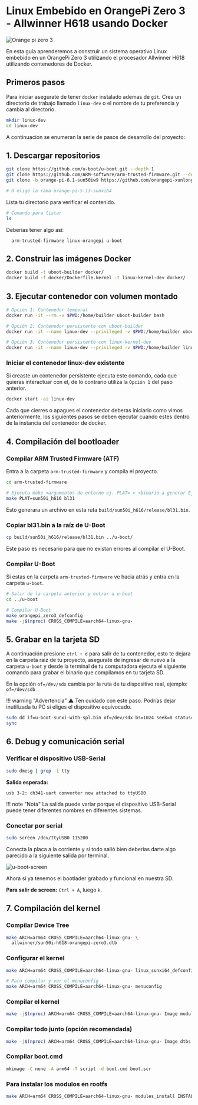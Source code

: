 # Linux Embebido en OrangePi Zero 3 - Allwinner H618 usando Docker

![Orange pi zero 3](../../assets/orangepi-z3/orangepi-zero3.png)

En esta guía aprenderemos a construir un sistema operativo Linux embebido en un OrangePi Zero 3 utilizando el procesador Allwinner H618 utilizando contenedores de Docker.


## Primeros pasos

Para iniciar asegurate de tener `docker` instalado ademas de `git`.
Crea un directorio de trabajo llamado `linux-dev` o el nombre de tu preferencia y cambia al directorio.

```bash
mkdir linux-dev
cd linux-dev
```


A continuacion se enumeran la serie de pasos de desarrollo del proyecto:

## 1. Descargar repositorios

```bash
git clone https://github.com/u-boot/u-boot.git --depth 1
git clone https://github.com/ARM-software/arm-trusted-firmware.git --depth 1
git clone -b orange-pi-6.1-sun50iw9 https://github.com/orangepi-xunlong/linux-orangepi.git --depth 1

# O elige la rama orange-pi-5.13-sunxi64
```

Lista tu directorio para verificar el contenido.
```bash
# Comando para listar
ls
```

Deberias tener algo así:

```
  arm-trusted-firmware linux-orangepi u-boot
```
## 2. Construir las imágenes Docker

```bash
docker build -t uboot-builder docker/
docker build -f docker/Dockerfile.kernel -t linux-kernel-dev docker/
```

## 3. Ejecutar contenedor con volumen montado

```bash
# Opción 1: Contenedor temporal
docker run -it --rm -v $PWD:/home/builder uboot-builder bash

# Opción 2: Contenedor persistente con uboot-builder
docker run -it --name linux-dev --privileged -v $PWD:/home/builder uboot-builder bash

# Opción 3: Contenedor persistente con linux-kernel-dev
docker run -it --name linux-dev --privileged -v $PWD:/home/builder linux-kernel-dev /bin/bash
```

### Iniciar el contenedor linux-dev existente

Si creaste un contenedor persistente ejecuta este comando, cada que quieras interactuar con el, de lo contrario utiliza la `Opción 1` del paso anterior.

```bash
docker start -ai linux-dev
```

Cada que cierres o apagues el contenedor deberas iniciarlo como vimos anteriormente, los siguientes pasos se deben ejecutar cuando estes dentro de la instancia del contenedor de docker.

## 4. Compilación del bootloader

### Compilar ARM Trusted Firmware (ATF)

Entra a la carpeta `arm-trusted-firmware` y compila el proyecto.

```bash
cd arm-trusted-firmware

# Ejecuta make <argumentos de entorno ej. PLAT= > <binario a generar Ej. bl13>
make PLAT=sun50i_h616 bl31
```

Esto generara un archivo en esta ruta `build/sun50i_h616/release/bl31.bin`.

### Copiar bl31.bin a la raíz de U-Boot

```bash
cp build/sun50i_h616/release/bl31.bin ../u-boot/
```

Este paso es necesario para que no existan errores al compilar el U-Boot.

### Compilar U-Boot

Si estas en la carpeta `arm-trusted-firmware` ve hacia atrás y entra en la carpeta `u-boot`.

```bash
# Salir de la carpeta anterior y entrar a u-boot
cd ../u-boot

# Compilar U-Boot
make orangepi_zero3_defconfig
make -j$(nproc) CROSS_COMPILE=aarch64-linux-gnu-
```

## 5. Grabar en la tarjeta SD

A continuación presione `ctrl + d` para salir de tu contenedor, esto te dejara en la carpeta raiz de tu proyecto, asegurate de ingresar de nuevo a la carpeta `u-boot` y desde la terminal de tu computadora ejecuta el siguiente comando para grabar el binario que compilamos en tu tarjeta SD.

En la opción `of=/dev/sdx` cambia por la ruta de tu dispositivo real, ejemplo: `of=/dev/sdb`


!!! warning "Advertencia"
    ⚠️ Ten cuidado con este paso. Podrías dejar inutilizada tu PC si eliges el dispositivo equivocado.


```bash
sudo dd if=u-boot-sunxi-with-spl.bin of=/dev/sdx bs=1024 seek=8 status=progress
sync
```

## 6. Debug y comunicación serial

### Verificar el dispositivo USB-Serial

```bash
sudo dmesg | grep -i tty
```

**Salida esperada:**

```
usb 3-2: ch341-uart converter now attached to ttyUSB0
```
!!! note "Nota"
    La salida puede variar porque el dispositivo USB-Serial puede tener diferentes nombres en diferentes sistemas.

### Conectar por serial

```bash
sudo screen /dev/ttyUSB0 115200
```

Conecta la placa a la corriente y si todo salió bien deberias darte algo parecido a la siguiente salida por terminal.

![u-boot-screen](../../assets/orangepi-z3/u-boot-screen.png)

Ahora si ya tenemos el bootlader grabado y funcional en nuestra SD.

**Para salir de screen:** `Ctrl + A`, luego `k`.

## 7. Compilación del kernel

### Compilar Device Tree

```bash
make ARCH=arm64 CROSS_COMPILE=aarch64-linux-gnu- \
  allwinner/sun50i-h618-orangepi-zero3.dtb
```

### Configurar el kernel

```bash
make ARCH=arm64 CROSS_COMPILE=aarch64-linux-gnu- linux_sunxi64_defconfig

# Para compilar y ver el menuconfig
make ARCH=arm64 CROSS_COMPILE=aarch64-linux-gnu- menuconfig
```

### Compilar el kernel

```bash
make -j$(nproc) ARCH=arm64 CROSS_COMPILE=aarch64-linux-gnu- Image modules
```

### Compilar todo junto (opción recomendada)

```bash
make -j$(nproc) ARCH=arm64 CROSS_COMPILE=aarch64-linux-gnu- Image dtbs modules
```

### Compilar boot.cmd

```bash
mkimage -C none -A arm64 -T script -d boot.cmd boot.scr
```

### Para instalar los modulos en rootfs

```bash
make ARCH=arm64 CROSS_COMPILE=aarch64-linux-gnu- modules_install INSTALL_MOD_PATH=/mnt/rootfs
```
